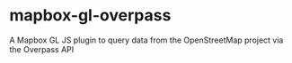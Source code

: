 # mapbox-gl-overpass
A Mapbox GL JS plugin to query data from the OpenStreetMap project via the Overpass API
